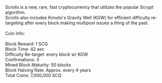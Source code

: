 Scrolls is a new, rare, fast cryptocurrency that utilizes the popular Scrypt algorithm.<br>
Scrolls also includes Kimoto's Gravity Well (KGW) for efficient difficulty re-targeting after every block making multipool issues a thing of the past.
<br><br>
Coin Info:
<br><br>
Block Reward: 1 SCQ<br>
Block Time: 42 sec<br>
Difficulty Re-target: every block w/ KGW<br>
Confirmations: 3<br>
Mined Block Maturity: 50 blocks<br>
Block Halving Rate: Approx. every 4 years<br>
Total Coins: 7,000,000 SCQ
